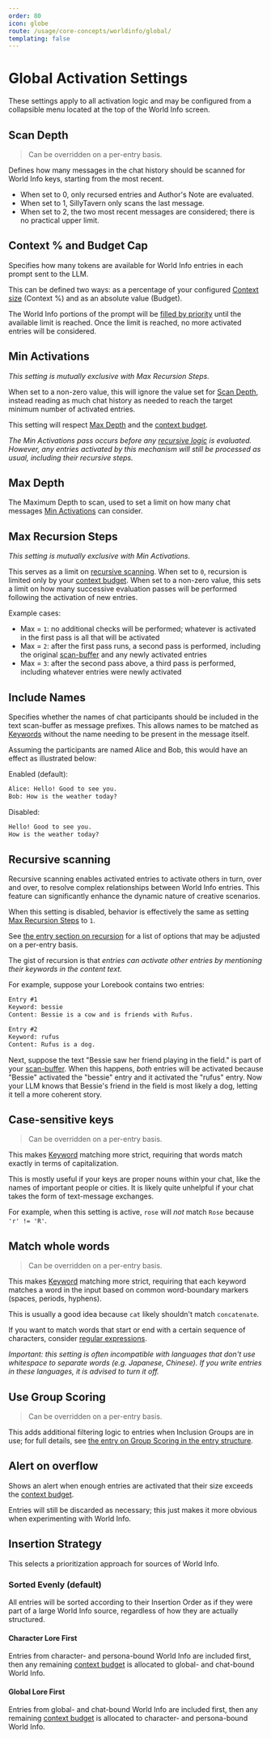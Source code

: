 ```yaml
---
order: 80
icon: globe
route: /usage/core-concepts/worldinfo/global/
templating: false
---
```


# Global Activation Settings

These settings apply to all activation logic and may be configured from a collapsible menu located at the top of the World Info screen.

## Scan Depth

> Can be overridden on a per-entry basis.

Defines how many messages in the chat history should be scanned for World Info keys, starting from the most recent.

* When set to 0, only recursed entries and Author's Note are evaluated.
* When set to 1, SillyTavern only scans the last message.
* When set to 2, the two most recent messages are considered; there is no practical upper limit.

## Context % and Budget Cap

Specifies how many tokens are available for World Info entries in each prompt sent to the LLM.

This can be defined two ways: as a percentage of your configured [Context size](/Usage/Common-Settings.md#context-tokens) (Context %) and as an absolute value (Budget).

The World Info portions of the prompt will be [filled by priority](./worldinfo.md#prompt-insertion) until the available limit is reached. Once the limit is reached, no more activated entries will be considered. 

## Min Activations

*This setting is mutually exclusive with Max Recursion Steps.*

When set to a non-zero value, this will ignore the value set for [Scan Depth](#scan-depth), instead reading as much chat history as needed to reach the target minimum number of activated entries.

This setting will respect [Max Depth](#max-depth) and the [context budget](#context--and-budget-cap).

*The Min Activations pass occurs before any [recursive logic](#recursive-scanning) is evaluated. However, any entries activated by this mechanism will still be processed as usual, including their recursive steps.*

## Max Depth

The Maximum Depth to scan, used to set a limit on how many chat messages [Min Activations](#min-activations) can consider.

## Max Recursion Steps

*This setting is mutually exclusive with Min Activations.*

This serves as a limit on [recursive scanning](#recursive-scanning). When set to `0`, recursion is limited only by your [context budget](#context--and-budget-cap). When set to a non-zero value, this sets a limit on how many successive evaluation passes will be performed following the activation of new entries.

Example cases:

* Max = `1`: no additional checks will be performed; whatever is activated in the first pass is all that will be activated
* Max = `2`: after the first pass runs, a second pass is performed, including the original [scan-buffer](#scan-depth) and any newly activated entries
* Max = `3`: after the second pass above, a third pass is performed, including whatever entries were newly activated

## Include Names

Specifies whether the names of chat participants should be included in the text scan-buffer as message prefixes. This allows names to be matched as [Keywords](./worldinfo.md#keywords) without the name needing to be present in the message itself.

Assuming the participants are named Alice and Bob, this would have an effect as illustrated below:

Enabled (default):

```txt
Alice: Hello! Good to see you.
Bob: How is the weather today?
```

Disabled:

```txt
Hello! Good to see you.
How is the weather today?
```

## Recursive scanning

Recursive scanning enables activated entries to activate others in turn, over and over, to resolve complex relationships between World Info entries. This feature can significantly enhance the dynamic nature of creative scenarios.

When this setting is disabled, behavior is effectively the same as setting [Max Recursion Steps](#max-recursion-steps) to `1`.

See [the entry section on recursion](./worldinfo.md#recursion) for a list of options that may be adjusted on a per-entry basis.

The gist of recursion is that *entries can activate other entries by mentioning their keywords in the content text.*

For example, suppose your Lorebook contains two entries:

```txt
Entry #1
Keyword: bessie
Content: Bessie is a cow and is friends with Rufus.
```

```txt
Entry #2
Keyword: rufus
Content: Rufus is a dog.
```

Next, suppose the text "Bessie saw her friend playing in the field." is part of your [scan-buffer](#scan-depth). When this happens, *both* entries will be activated because "Bessie" activated the "bessie" entry and it activated the "rufus" entry. Now your LLM knows that Bessie's friend in the field is most likely a dog, letting it tell a more coherent story.

## Case-sensitive keys

> Can be overridden on a per-entry basis.

This makes [Keyword](./worldinfo.md#keywords) matching more strict, requiring that words match exactly in terms of capitalization.

This is mostly useful if your keys are proper nouns within your chat, like the names of important people or cities. It is likely quite unhelpful if your chat takes the form of text-message exchanges.

For example, when this setting is active, `rose` will *not* match `Rose` because `'r' != 'R'`.

## Match whole words

> Can be overridden on a per-entry basis.

This makes [Keyword](./worldinfo.md#keywords) matching more strict, requiring that each keyword matches a word in the input based on common word-boundary markers (spaces, periods, hyphens).

This is usually a good idea because `cat` likely shouldn't match `concatenate`.

If you want to match words that start or end with a certain sequence of characters, consider [regular expressions](./worldinfo.md#regular-expressions-regex-as-keys).

*Important: this setting is often incompatible with languages that don't use whitespace to separate words (e.g. Japanese, Chinese). If you write entries in these languages, it is advised to turn it off.*

## Use Group Scoring

> Can be overridden on a per-entry basis.

This adds additional filtering logic to entries when Inclusion Groups are in use; for full details, see [the entry on Group Scoring in the entry structure](./worldinfo.md#group-scoring).

## Alert on overflow

Shows an alert when enough entries are activated that their size exceeds the [context budget](#context--and-budget-cap).

Entries will still be discarded as necessary; this just makes it more obvious when experimenting with World Info.

## Insertion Strategy

This selects a prioritization approach for sources of World Info.

### Sorted Evenly (default)

All entries will be sorted according to their Insertion Order as if they were part of a large World Info source, regardless of how they are actually structured.

#### Character Lore First

Entries from character- and persona-bound World Info are included first, then any remaining [context budget](#context--and-budget-cap) is allocated to global- and chat-bound World Info.

#### Global Lore First

Entries from global- and chat-bound World Info are included first, then any remaining [context budget](#context--and-budget-cap) is allocated to character- and persona-bound World Info.
